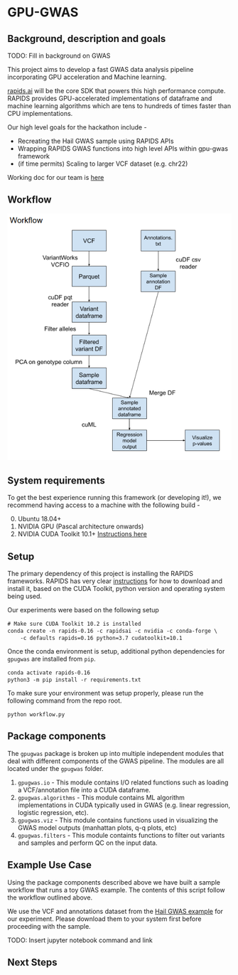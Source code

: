# GPU-GWAS

## Background, description and goals
TODO: Fill in background on GWAS

This project aims to develop a fast GWAS data analysis pipeline incorporating GPU acceleration and Machine learning.

[rapids.ai](https://rapids.ai/) will be the core SDK that powers this high performance compute. RAPIDS provides GPU-accelerated
implementations of dataframe and machine learning algorithms which are tens to hundreds of times faster than CPU implementations.

Our high level goals for the hackathon include - 
* Recreating the Hail GWAS sample using RAPIDS APIs
* Wrapping RAPIDS GWAS functions into high level APIs within gpu-gwas framework
* (if time permits) Scaling to larger VCF dataset (e.g. chr22)

Working doc for our team is [here](https://docs.google.com/document/d/1d_czQ9OE_XqtRw2X67fqCzUvQRriuvWXqTSNLmTAzVE/edit#heading=h.xvl7m2ful8yu)

## Workflow
![Workflow-diagram](images/workflow.png)

## System requirements
To get the best experience running this framework (or developing it!), we recommend having
access to a machine with the following build - 

0. Ubuntu 18.04+
1. NVIDIA GPU (Pascal architecture onwards)
2. NVIDIA CUDA Toolkit 10.1+ [Instructions here](https://developer.nvidia.com/CUDA-TOOLKIT-ARCHIVE)

## Setup
The primary dependency of this project is installing the RAPIDS frameworks.
RAPIDS has very clear [instructions](https://rapids.ai/start.html#get-rapids) for how to download and install it, based on the CUDA Toolkit, python version and operating system being used.

Our experiments were based on the following setup
```
# Make sure CUDA Toolkit 10.2 is installed
conda create -n rapids-0.16 -c rapidsai -c nvidia -c conda-forge \
    -c defaults rapids=0.16 python=3.7 cudatoolkit=10.1
```

Once the conda environment is setup, additional python dependencies for `gpugwas` are installed from `pip`.
```
conda activate rapids-0.16
python3 -m pip install -r requirements.txt
```

To make sure your environment was setup properly, please run the following command from the repo root.
```
python workflow.py
```

## Package components
The `gpugwas` package is broken up into multiple independent modules that deal with different components
of the GWAS pipeline. The modules are all located under the `gpugwas` folder.

1. `gpugwas.io` - This module contains I/O related functions such as loading a VCF/annotation file into a CUDA dataframe.
2. `gpugwas.algorithms` - This module contains ML algorithm implementations in CUDA typically used in GWAS (e.g. linear regression, logistic regression, etc).
3. `gpugwas.viz` - This module contains functions used in visualizing the GWAS model outputs (manhattan plots, q-q plots, etc)
4. `gpugwas.filters` - This module containts functions to filter out variants and samples and perform QC on the input data.

## Example Use Case
Using the package components described above we have built a sample workflow that runs a toy GWAS example.
The contents of this script follow the workflow outlined above.

We use the VCF and annotations dataset from the [Hail GWAS example](https://hail.is/docs/0.2/tutorials/01-genome-wide-association-study.html)
for our experiment. Please download them to your system first before proceeding with the sample.

TODO: Insert jupyter notebook command and link

## Next Steps
